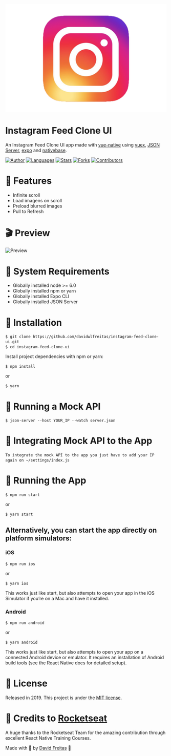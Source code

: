 ![Instagram Logo](logo.png)
# Instagram Feed Clone UI

An Instagram Feed Clone UI app made with [vue-native](https://vue-native.io/) using [vuex](https://vuex.vuejs.org/), [JSON Server](https://github.com/typicode/json-server),  [expo](https://docs.expo.io/) and [nativebase](https://nativebase.io/).

[![Author](https://img.shields.io/badge/author-DavidFreitas-f06040?style=flat-square)](https://github.com/davidwlfreitas)
[![Languages](https://img.shields.io/github/languages/count/davidwlfreitas/instagram-feed-clone-ui?color=%238b10ae&style=flat-square)](#)
[![Stars](https://img.shields.io/github/stars/davidwlfreitas/instagram-feed-clone-ui?color=f06040&style=flat-square)](https://github.com/davidwlfreitas/instagram-feed-clone-ui/stargazers)
[![Forks](https://img.shields.io/github/forks/davidwlfreitas/instagram-feed-clone-ui?color=%23f06040&style=flat-square)](https://github.com/davidwlfreitas/instagram-feed-clone-ui/network/members)
[![Contributors](https://img.shields.io/github/contributors/davidwlfreitas/instagram-feed-clone-ui?color=f06040&style=flat-square)](https://github.com/davidwlfreitas/instagram-feed-clone-ui/graphs/contributors)

# :rocket: Features

- Infinite scroll
- Load imagens on scroll
- Preload blurred images
- Pull to Refresh

# :clapper: Preview

![Preview](preview.gif)

# :pushpin: System Requirements

 - Globally installed node >= 6.0
 - Globally installed npm or yarn
 - Globally installed Expo CLI
 - Globally installed JSON Server

# :construction_worker: Installation

    $ git clone https://github.com/davidwlfreitas/instagram-feed-clone-ui.git
    $ cd instagram-feed-clone-ui


Install project dependencies with npm or yarn:

    $ npm install
or

    $ yarn

# :satellite: Running a Mock API


    $ json-server --host YOUR_IP --watch server.json

# :electric_plug: Integrating Mock API to the App

    To integrate the mock API to the app you just have to add your IP again on ~/settings/index.js 

# :tophat: Running the App


    $ npm run start
or

    $ yarn start


## Alternatively, you can start the app directly on platform simulators:
### iOS

    $ npm run ios
or

    $ yarn ios

This works just like start, but also attempts to open your app in the iOS Simulator if you’re on a Mac and have it installed.

### Android

    $ npm run android
or

    $ yarn android

This works just like start, but also attempts to open your app on a connected Android device or emulator. It requires an installation of Android build tools (see the React Native docs for detailed setup).

# :closed_book: License

Released in 2019. This project is under the [MIT license](https://github.com/davidwlfreitas/instagram-feed-clone-ui/blob/master/LICENSE).

# :tada: Credits to [Rocketseat](https://rocketseat.com.br/)

A huge thanks to the Rocketseat Team for the amazing contribution through excellent React Native Training Courses.

Made with :beers: by [David Freitas](https://github.com/davidwlfreitas) :8ball: